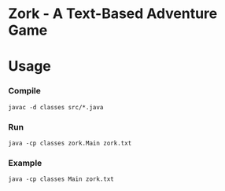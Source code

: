 # Zork - A Text-Based Adventure Game

# Usage
### Compile
`javac -d classes src/*.java`
### Run
`java -cp classes zork.Main zork.txt`
### Example
`java -cp classes Main zork.txt`
